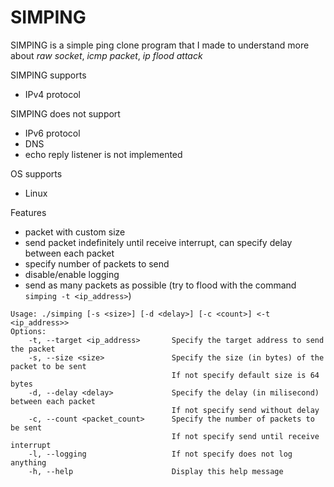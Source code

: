 # SIMPING 

SIMPING is a simple ping clone program that I made to understand more about *raw socket*, *icmp packet*, *ip flood attack* 

SIMPING supports
- IPv4 protocol

SIMPING does not support 
- IPv6 protocol
- DNS 
- echo reply listener is not implemented 

OS supports 
- Linux

Features
- packet with custom size 
- send packet indefinitely until receive interrupt, can specify delay between each packet 
- specify number of packets to send 
- disable/enable logging 
- send as many packets as possible (try to flood with the command `simping -t <ip_address>`) 

```
Usage: ./simping [-s <size>] [-d <delay>] [-c <count>] <-t <ip_address>>
Options:
    -t, --target <ip_address>       Specify the target address to send the packet
    -s, --size <size>               Specify the size (in bytes) of the packet to be sent
                                    If not specify default size is 64 bytes
    -d, --delay <delay>             Specify the delay (in milisecond) between each packet
                                    If not specify send without delay
    -c, --count <packet_count>      Specify the number of packets to be sent
                                    If not specify send until receive interrupt
    -l, --logging                   If not specify does not log anything
    -h, --help                      Display this help message
```